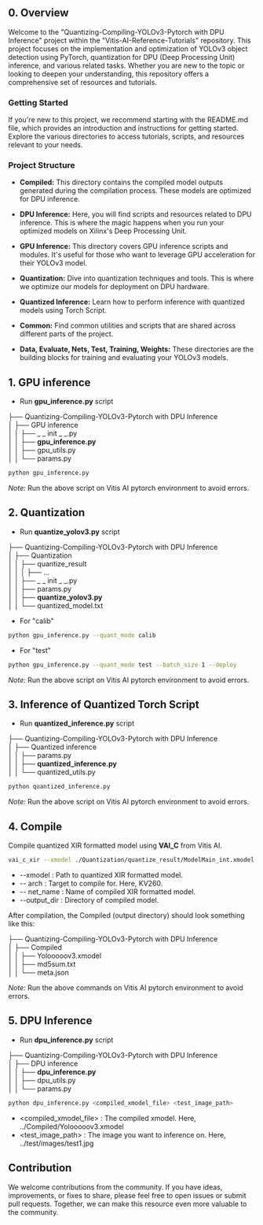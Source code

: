 ## 0. Overview

Welcome to the "Quantizing-Compiling-YOLOv3-Pytorch with DPU Inference" project within the "Vitis-AI-Reference-Tutorials" repository. This project focuses on the implementation and optimization of YOLOv3 object detection using PyTorch, quantization for DPU (Deep Processing Unit) inference, and various related tasks. Whether you are new to the topic or looking to deepen your understanding, this repository offers a comprehensive set of resources and tutorials.

### Getting Started
If you're new to this project, we recommend starting with the README.md file, which provides an introduction and instructions for getting started. Explore the various directories to access tutorials, scripts, and resources relevant to your needs.

### Project Structure
- **Compiled:** This directory contains the compiled model outputs generated during the compilation process. These models are optimized for DPU inference.

- **DPU Inference:** Here, you will find scripts and resources related to DPU inference. This is where the magic happens when you run your optimized models on Xilinx's Deep Processing Unit.

- **GPU Inference:** This directory covers GPU inference scripts and modules. It's useful for those who want to leverage GPU acceleration for their YOLOv3 model.

- **Quantization:** Dive into quantization techniques and tools. This is where we optimize our models for deployment on DPU hardware.

- **Quantized Inference:** Learn how to perform inference with quantized models using Torch Script.

- **Common:** Find common utilities and scripts that are shared across different parts of the project.

- **Data, Evaluate, Nets, Test, Training, Weights:** These directories are the building blocks for training and evaluating your YOLOv3 models.

## 1. GPU inference
* Run **gpu_inference.py** script

├── Quantizing-Compiling-YOLOv3-Pytorch with DPU Inference\
│   ├── GPU inference\
│   │   ├── _ _ init _ _.py\
│   │   ├── **gpu_inference.py**\
│   │   ├── gpu_utils.py\
│   │   └── params.py
  
```bash
python gpu_inference.py
```
*Note:* Run the above script on Vitis AI pytorch environment to avoid errors. 

## 2. Quantization 
* Run **quantize_yolov3.py** script

├── Quantizing-Compiling-YOLOv3-Pytorch with DPU Inference\
│   ├── Quantization\
│   │   ├── quantize_result\
│   │   │   ├── ...\
│   │   ├── _ _ init _ _.py\
│   │   ├── params.py\
│   │   ├── **quantize_yolov3.py**\
│   │   └── quantized_model.txt

* For "calib"
```bash
python gpu_inference.py --quant_mode calib
```
* For "test"
```bash
python gpu_inference.py --quant_mode test --batch_size 1 --deploy
```
*Note:* Run the above script on Vitis AI pytorch environment to avoid errors. 

## 3. Inference of Quantized Torch Script
* Run **quantized_inference.py** script

├── Quantizing-Compiling-YOLOv3-Pytorch with DPU Inference\
│   ├── Quantized inference\
│   │   ├── params.py\
│   │   ├── **quantized_inference.py**\
│   │   └── quantized_utils.py

```bash
python quantized_inference.py
```
*Note:* Run the above script on Vitis AI pytorch environment to avoid errors. 

## 4. Compile
Compile quantized XIR formatted model using **VAI_C** from Vitis AI. 

```bash
vai_c_xir --xmodel ./Quantization/quantize_result/ModelMain_int.xmodel --arch /opt/vitis_ai/compiler/arch/DPUCZDX8G/KV260/arch.json --net_name Yolooooov3 --output_dir ./Compiled_Yolov3
```

* --xmodel : Path to quantized XIR formatted model.
* -- arch : Target to compile for. Here, KV260.
* -- net_name : Name of compiled XIR formatted model.
* --output_dir : Directory of compiled model.

After compilation, the Compiled (output directory) should look something like this:

├── Quantizing-Compiling-YOLOv3-Pytorch with DPU Inference\
│   ├── Compiled\
│   │   ├── Yolooooov3.xmodel\
│   │   ├── md5sum.txt\
│   │   └── meta.json

*Note:* Run the above commands on Vitis AI pytorch environment to avoid errors. 

## 5. DPU Inference
* Run **dpu_inference.py** script

├── Quantizing-Compiling-YOLOv3-Pytorch with DPU Inference\
│   ├── DPU inference\
│   │   ├── **dpu_inference.py**\
│   │   ├── dpu_utils.py\
│   │   └── params.py

```bash
python dpu_inference.py <compiled_xmodel_file> <test_image_path>
```
* <compiled_xmodel_file> : The compiled xmodel. Here, ../Compiled/Yolooooov3.xmodel
* <test_image_path> : The image you want to inference on. Here, ../test/images/test1.jpg

## Contribution
We welcome contributions from the community. If you have ideas, improvements, or fixes to share, please feel free to open issues or submit pull requests. Together, we can make this resource even more valuable to the community.

